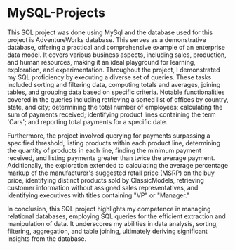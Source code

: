 # MySQL-Projects
This SQL project was done using MySql and the database used for this project is AdventureWorks database. This serves as a demonstrative database, offering a practical and comprehensive example of an enterprise data model. It covers various business aspects, including sales, production, and human resources, making it an ideal playground for learning, exploration, and experimentation. Throughout the project, I demonstrated my SQL proficiency by executing a diverse set of queries. These tasks included sorting and filtering data, computing totals and averages, joining tables, and grouping data based on specific criteria. Notable functionalities covered in the queries including retrieving a sorted list of offices by country, state, and city; determining the total number of employees; calculating the sum of payments received; identifying product lines containing the term 'Cars'; and reporting total payments for a specific date.

Furthermore, the project involved querying for payments surpassing a specified threshold, listing products within each product line, determining the quantity of products in each line, finding the minimum payment received, and listing payments greater than twice the average payment. Additionally, the exploration extended to calculating the average percentage markup of the manufacturer's suggested retail price (MSRP) on the buy price, identifying distinct products sold by ClassicModels, retrieving customer information without assigned sales representatives, and identifying executives with titles containing "VP" or "Manager."

In conclusion, this SQL project highlights my competence in managing relational databases, employing SQL queries for the efficient extraction and manipulation of data. It underscores my abilities in data analysis, sorting, filtering, aggregation, and table joining, ultimately deriving significant insights from the database.
